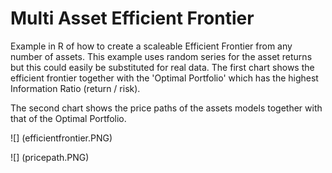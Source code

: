 # Multi Asset Efficient Frontier

Example in R of how to create a scaleable Efficient Frontier from any number of assets.  This example uses random series for the asset returns but this could easily be substituted for real data.  The first chart shows the efficient frontier together with the 'Optimal Portfolio' which has the highest Information Ratio (return / risk).

The second chart shows the price paths of the assets models together with that of the Optimal Portfolio.   

![] (efficientfrontier.PNG)

![] (pricepath.PNG)
